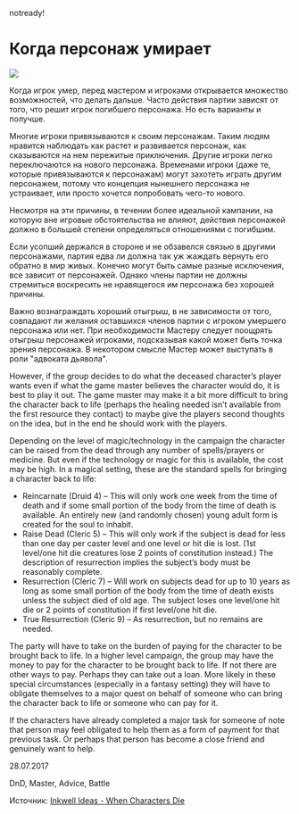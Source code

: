 notready!

# Когда персонаж умирает

![](archive/img/articles/when_character_dies.jpg)

Когда игрок умер, перед мастером и игроками открывается множество возможностей, что делать дальше. Часто действия партии зависят от того, что решит игрок погибшего персонажа. Но есть варианты и получше.

Многие игроки привязываются к своим персонажам. Таким людям нравится наблюдать как растет и развивается персонаж, как сказываются на нем пережитые приключения. Другие игроки легко переключаются на нового персонажа. Временами игроки (даже те, которые привязываются к персонажам) могут захотеть играть другим персонажем, потому что концепция нынешнего персонажа не устраивает, или просто хочется попробовать чего-то нового.

Несмотря на эти причины, в течении более идеальной кампании, на которую вне игровые обстоятельства не влияют, действия персонажей должно в большей степени определяться отношениями с погибшим.

Если усопший держался в стороне и не обзавелся связью в другими персонажами, партия едва ли должна так уж жаждать вернуть его обратно в мир живых. Конечно могут быть самые разные исключения, все зависит от персонажей. Однако члены партии не должны стремиться воскресить не нравящегося им персонажа без хорошей причины.

Важно вознаграждать хороший отыгрыш, в не зависимости от того, совпадают ли желания оставшихся членов партии с игроком умершего персонажа или нет. При необходимости Мастеру следует поощрять отыгрыш персонажей игроками, подсказывая какой может быть точка зрения персонажа. В некотором смысле Мастер может выступать в роли "адвоката дьявола".

However, if the group decides to do what the deceased character’s player wants even if what the game master believes the character would do, it is best to play it out. The game master may make it a bit more difficult to bring the character back to life (perhaps the healing needed isn’t available from the first resource they contact) to maybe give the players second thoughts on the idea, but in the end he should work with the players.

Depending on the level of magic/technology in the campaign the character can be raised from the dead through any number of spells/prayers or medicine. But even if the technology or magic for this is available, the cost may be high. In a magical setting, these are the standard spells for bringing a character back to life:

- Reincarnate (Druid 4) – This will only work one week from the time of death and if some small portion of the body from the time of death is available. An entirely new (and randomly chosen) young adult form is created for the soul to inhabit.
- Raise Dead (Cleric 5) – This will only work if the subject is dead for less than one day per caster level and one level or hit die is lost. (1st level/one hit die creatures lose 2 points of constitution instead.) The description of resurrection implies the subject’s body must be reasonably complete.
- Resurrection (Cleric 7) – Will work on subjects dead for up to 10 years as long as some small portion of the body from the time of death exists unless the subject died of old age. The subject loses one level/one hit die or 2 points of constitution if first level/one hit die.
- True Resurrection (Cleric 9) – As resurrection, but no remains are needed.

The party will have to take on the burden of paying for the character to be brought back to life. In a higher level campaign, the group may have the money to pay for the character to be brought back to life. If not there are other ways to pay. Perhaps they can take out a loan. More likely in these special circumstances (especially in a fantasy setting) they will have to obligate themselves to a major quest on behalf of someone who can bring the character back to life or someone who can pay for it.

If the characters have already completed a major task for someone of note that person may feel obligated to help them as a form of payment for that previous task. Or perhaps that person has become a close friend and genuinely want to help.

<p class='date noRedString'>28.07.2017</p>
<p class='hashtags'>DnD, Master, Advice, Battle</p>
<p class='noRedString'>Источник: <a href='http://inkwellideas.com/advice/when-characters-die/'>Inkwell Ideas - When Characters Die</a></p>